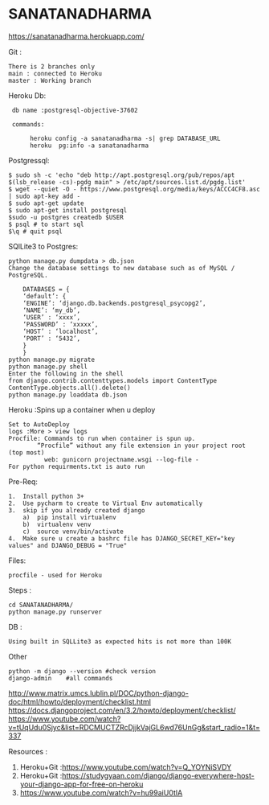 # SANATANADHARMA


https://sanatanadharma.herokuapp.com/

Git :

    There is 2 branches only
    main : connected to Heroku
    master : Working branch

Heroku Db:

     db name :postgresql-objective-37602

     commands:

          heroku config -a sanatanadharma -s| grep DATABASE_URL
          heroku  pg:info -a sanatanadharma

Postgressql:

    $ sudo sh -c 'echo "deb http://apt.postgresql.org/pub/repos/apt $(lsb_release -cs)-pgdg main" > /etc/apt/sources.list.d/pgdg.list'
    $ wget --quiet -O - https://www.postgresql.org/media/keys/ACCC4CF8.asc | sudo apt-key add -
    $ sudo apt-get update
    $ sudo apt-get install postgresql
    $sudo -u postgres createdb $USER
    $ psql # to start sql
    $\q # quit psql
    
SQlLite3 to Postgres:

    python manage.py dumpdata > db.json
    Change the database settings to new database such as of MySQL / PostgreSQL.

        DATABASES = {
        ‘default’: {
        ‘ENGINE’: ‘django.db.backends.postgresql_psycopg2’,
        ‘NAME’: ‘my_db’,
        ‘USER’ : ‘xxxx’,
        ‘PASSWORD’ : ‘xxxxx’,
        ‘HOST’ : ‘localhost’,
        ‘PORT’ : ‘5432’,
        }
        }
    python manage.py migrate
    python manage.py shell 
    Enter the following in the shell
    from django.contrib.contenttypes.models import ContentType
    ContentType.objects.all().delete()
    python manage.py loaddata db.json

Heroku :Spins up a container when u deploy

    Set to AutoDeploy
    logs :More > view logs 
    Procfile: Commands to run when container is spun up.
            “Procfile” without any file extension in your project root (top most)
              web: gunicorn projectname.wsgi --log-file -
    For python requirments.txt is auto run
    
    
Pre-Req:


    1.  Install python 3+
    2.  Use pycharm to create to Virtual Env automatically 
    3.  skip if you already created django
        a)  pip install virtualenv
        b)  virtualenv venv
        c)  source venv/bin/activate
    4.  Make sure u create a bashrc file has DJANGO_SECRET_KEY="key values" and DJANGO_DEBUG = "True" 


Files:

    procfile - used for Heroku
    
Steps :

    cd SANATANADHARMA/
    python manage.py runserver


DB :

    Using built in SQLLite3 as expected hits is not more than 100K

Other

    python -m django --version #check version
    django-admin    #all commands 



http://www.matrix.umcs.lublin.pl/DOC/python-django-doc/html/howto/deployment/checklist.html
https://docs.djangoproject.com/en/3.2/howto/deployment/checklist/
https://www.youtube.com/watch?v=tUqUdu0Sjyc&list=RDCMUCTZRcDjjkVajGL6wd76UnGg&start_radio=1&t=337

Resources :

1.  Heroku+Git :https://www.youtube.com/watch?v=Q_YOYNiSVDY
2.  Heroku+Git :https://studygyaan.com/django/django-everywhere-host-your-django-app-for-free-on-heroku
3.  https://www.youtube.com/watch?v=hu99aiU0tIA
